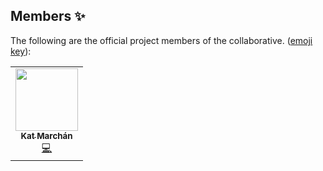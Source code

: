 ## Members ✨

The following are the official project members of the collaborative. ([emoji
key](https://allcontributors.org/docs/en/emoji-key)):

<!-- ALL-CONTRIBUTORS-LIST:START - Do not remove or modify this section -->
<!-- prettier-ignore-start -->
<!-- markdownlint-disable -->
<table>
  <tr>
    <td align="center"><a href="https://github.com/zkat"><img src="https://avatars1.githubusercontent.com/u/17535?v=4?s=100" width="100px;" alt=""/><br /><sub><b>Kat Marchán</b></sub></a><br /><a href="https://github.com/orogene/orogene/commits?author=zkat" title="Code">💻</a></td>
  </tr>
</table>

<!-- markdownlint-enable -->
<!-- prettier-ignore-end -->
<!-- ALL-CONTRIBUTORS-LIST:END -->
